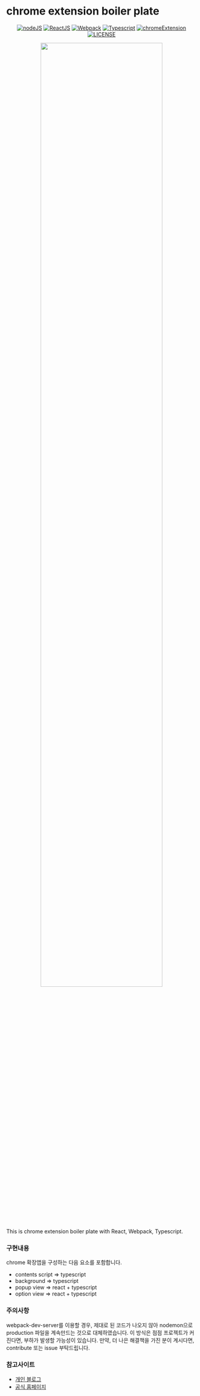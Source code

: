 # chrome extension boiler plate

<div align="center">

[![nodeJS](https://img.shields.io/badge/nodeJS-14.16.0-brightgreen)](https://nodejs.org/en/blog/release/v14.16.0/)
[![ReactJS](https://img.shields.io/badge/ReactJS-17.0.2-green)](https://github.com/facebook/react/blob/master/CHANGELOG.md#16131-march-19-2020)
[![Webpack](https://img.shields.io/badge/WebPack-5.28.0-orange)](https://webpack.js.org/)
[![Typescript](https://img.shields.io/badge/Typescript-4.2.3-blue)](https://www.typescriptlang.org/)
[![chromeExtension](https://img.shields.io/badge/manifest-2-lightgrey)](https://developer.chrome.com/docs/extensions/mv2/intro/)
[![LICENSE](https://img.shields.io/badge/License-MIT-blueviolet)](https://ko.wikipedia.org/wiki/MIT_%ED%97%88%EA%B0%80%EC%84%9C)

</div>

<p align="center">
  
<img width="80%" src="https://user-images.githubusercontent.com/48043626/113408518-7638db00-93ea-11eb-831f-151c9c3dce48.png" />

</p>

This is chrome extension boiler plate with React, Webpack, Typescript.

### 구현내용

chrome 확장앱을 구성하는 다음 요소를 포함합니다.

- contents script => typescript
- background => typescript
- popup view => react + typescript
- option view => react + typescript

### 주의사항

webpack-dev-server를 이용할 경우, 제대로 된 코드가 나오지 않아 nodemon으로 production 파일을 계속만드는 것으로 대체하였습니다.
이 방식은 점점 프로젝트가 커진다면, 부하가 발생할 가능성이 있습니다.
만약, 더 나은 해결책을 가진 분이 계시다면, contribute 또는 issue 부탁드립니다.


### 참고사이트 

- [개인 블로그](https://justlog.tistory.com/12)
- [공식 홈페이지](https://developer.chrome.com/docs/extensions/)
